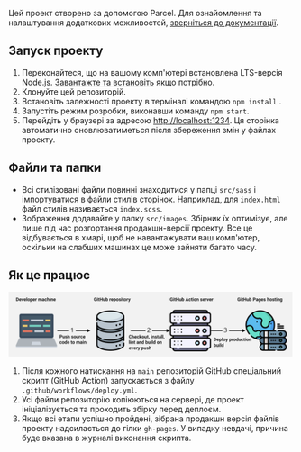 Цей проект створено за допомогою Parcel. Для ознайомлення та налаштування
додаткових можливостей, [зверніться до документації](https://parceljs.org/).

## Запуск проекту

1. Переконайтеся, що на вашому комп'ютері встановлена LTS-версія Node.js.
   [Завантажте та встановіть](https://nodejs.org/en/) якщо потрібно.
2. Клонуйте цей репозиторій.
3. Встановіть залежності проекту в терміналі командою `npm install` .
4. Запустіть режим розробки, виконавши команду `npm start`.
5. Перейдіть у браузері за адресою
   [http://localhost:1234](http://localhost:1234). Ця сторінка автоматично
   оновлюватиметься після збереження змін у файлах проекту.

## Файли та папки

- Всі стилізовані файли повинні знаходитися у папці `src/sass` і імпортуватися в
  файли стилів сторінок. Наприклад, для `index.html` файл стилів називається
  `index.scss`.
- Зображення додавайте у папку `src/images`. Збірник їх оптимізує, але лише під
  час розгортання продакшн-версії проекту. Все це відбувається в хмарі, щоб не
  навантажувати ваш комп'ютер, оскільки на слабших машинах це може зайняти
  багато часу.

## Як це працює

![How it works](./assets/how-it-works.png)

1. Після кожного натискання на `main` репозиторій GitHub спеціальний скрипт
   (GitHub Action) запускається з файлу `.github/workflows/deploy.yml`.
2. Усі файли репозиторію копіюються на сервері, де проект ініціалізується та
   проходить збірку перед деплоєм.
3. Якщо всі етапи успішно пройдені, зібрана продакшн версія файлів проекту
   надсилається до гілки `gh-pages`. У випадку невдачі, причина буде вказана в
   журналі виконання скрипта.
